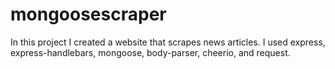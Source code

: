 # mongoosescraper

In this project I created a website that scrapes news articles. I used express, express-handlebars, mongoose, body-parser, cheerio, and request.